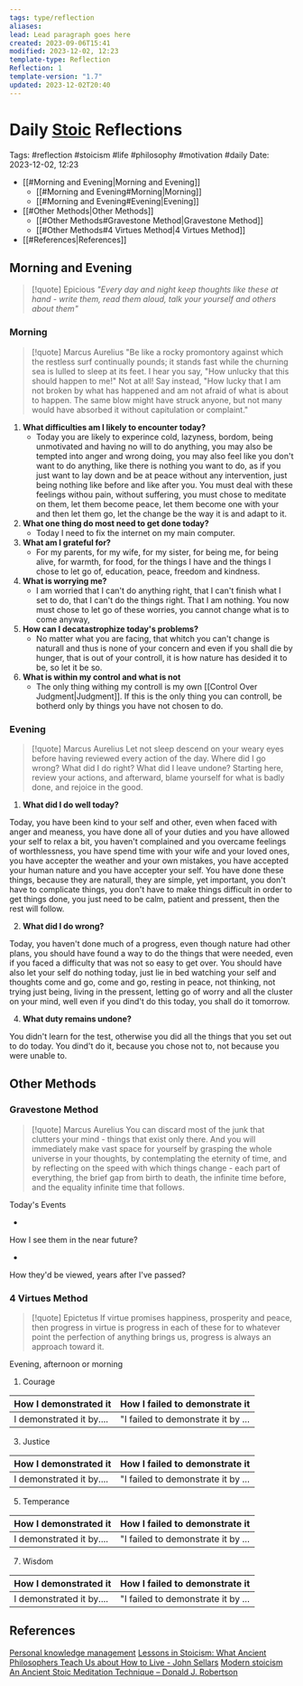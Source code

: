 ```yaml
---
tags: type/reflection
aliases: 
lead: Lead paragraph goes here
created: 2023-09-06T15:41
modified: 2023-12-02, 12:23
template-type: Reflection
Reflection: 1
template-version: "1.7"
updated: 2023-12-02T20:40
---
```



# Daily [Stoic](../SLIP-BOX/Stoicism.md) Reflections

Tags:  #reflection #stoicism #life #philosophy #motivation #daily 
Date: 2023-12-02, 12:23

- [[#Morning and Evening|Morning and Evening]]
	- [[#Morning and Evening#Morning|Morning]]
	- [[#Morning and Evening#Evening|Evening]]
- [[#Other Methods|Other Methods]]
	- [[#Other Methods#Gravestone Method|Gravestone Method]]
	- [[#Other Methods#4 Virtues Method|4 Virtues Method]]
- [[#References|References]]


## Morning and Evening

> [!quote] Epicious 
> _"Every day and night keep thoughts like these at hand - write them, read them aloud, talk your yourself and others about them"_

### Morning

> [!quote] Marcus Aurelius
> "Be like a rocky promontory against which the restless surf continually pounds; it stands fast while the churning sea is lulled to sleep at its feet. I hear you say, "How unlucky that this should happen to me!" Not at all! Say instead, "How lucky that I am not broken by what has happened and am not afraid of what is about to happen. The same blow might have struck anyone, but not many would have absorbed it without capitulation or complaint."

1. **What difficulties am I likely to encounter today?**
	- Today you are likely to experince cold, lazyness, bordom, being unmotivated and having no will to do anything, you may also be tempted into anger and wrong doing, you may also feel like you don't want to do anything, like there is nothing you want to do, as if you just want to lay down and be at peace without any intervention, just being nothing like before and like after you. You must deal with these feelings withou pain, without suffering, you must chose to meditate on them, let them become peace, let them become one with your and then let them go, let the change be the way it is and adapt to it.
2. **What one thing do most need to get done today?**
	- Today I need to fix the internet on my main computer.
1. **What am I grateful for?**
	- For my parents, for my wife, for my sister, for being me, for being alive, for warmth, for food, for the things I have and the things I chose to let go of, education, peace, freedom and kindness. 
2. **What is worrying me?**
	- I am worried that I can't do anything right, that I can't finish what I set to do, that I can't do the things right. That I am nothing. You now must chose to let go of these worries, you cannot change what is to come anyway,  
3. **How can I decatastrophize today's problems?**
	- No matter what you are facing, that whitch you can't change is naturall and thus is none of your concern and even if you shall die by hunger, that is out of your controll, it is how nature has desided it to be, so let it be so.
4. **What is within my control and what is not**
	- The only thing withing my controll is my own [[Control Over Judgment|Judgment]]. If this is the only thing you can controll, be botherd only by things you have not chosen to do. 

### Evening

> [!quote] Marcus Aurelius
> Let not sleep descend on your weary eyes before having reviewed every action of the day. Where did I go wrong? What did I do right? What did I leave undone? Starting here, review your actions, and afterward, blame yourself for what is badly done, and rejoice in the good.

1. **What did I do well today?**

Today, you have been kind to your self and other, even when faced with anger and meaness, you have done all of your duties and you have allowed your self to relax a bit, you haven't complained and you overcame feelings of worthlessness, you have spend time with your wife and your loved ones, you have accepter the weather and your own mistakes, you have accepted your human nature and you have accepter your self. You have done these things, because they are naturall, they are simple, yet important, you don't have to complicate things, you don't have to make things difficult in order to get things done, you just need to be calm, patient and pressent, then the rest will follow.

2. **What did I do wrong?**

Today, you haven't done much of a progress, even though nature had other plans, you should have found a way to do the things that were needed, even if you faced a difficulty that was not so easy to get over. You should have also let your self do nothing today, just lie in bed watching your self and thoughts come and go, come and go, resting in peace, not thinking, not trying just being, living in the pressent, letting go of worry and all the cluster on your mind, well even if you dind't do this today, you shall do it tomorrow. 

4. **What duty remains undone?**

You didn't learn for the test, otherwise you did all the things that you set out to do today. You dind't do it, because you chose not to, not because you were unable to. 

## Other Methods

### Gravestone Method

> [!quote] Marcus Aurelius
> You can discard most of the junk that clutters your mind - things that exist only there. And you will immediately make vast space for yourself by grasping the whole universe in your thoughts, by contemplating the eternity of time, and by reflecting on the speed with which things change - each part of everything, the brief gap from birth to death, the infinite time before, and the equality infinite time that follows. 

Today's Events 

-

How I see them in the near future? 

-

How they'd be viewed, years after I've passed?

### 4 Virtues Method

> [!quote] Epictetus 
> If virtue promises happiness, prosperity and peace, then progress in virtue is progress in each of these for to whatever point the perfection of anything brings us, progress is always an approach toward it.

Evening, afternoon or morning

1. Courage 

| How I demonstrated it  | How I failed to demonstrate it |
| ------------------- | ---------------- |
| I demonstrated it by....                 | "I failed to demonstrate it by ...              |

3. Justice

| How I demonstrated it  | How I failed to demonstrate it |
| ------------------- | ---------------- |
| I demonstrated it by....                 | "I failed to demonstrate it by ...             

5. Temperance

| How I demonstrated it  | How I failed to demonstrate it |
| ------------------- | ---------------- |
| I demonstrated it by....                 | "I failed to demonstrate it by ...             

7. Wisdom

| How I demonstrated it  | How I failed to demonstrate it |
| ------------------- | ---------------- |
| I demonstrated it by....                 | "I failed to demonstrate it by ...             

## References

[Personal knowledge management](Personal%20knowledge%20management.md)
[Lessons in Stoicism: What Ancient Philosophers Teach Us about How to Live - John Sellars](https://books.google.cz/books/about/Lessons_in_Stoicism.html?id=ky84zQEACAAJ&redir_esc=y)
[Modern stoicism](https://modernstoicism.com/)
[An Ancient Stoic Meditation Technique – Donald J. Robertson](https://donaldrobertson.name/2017/03/22/an-ancient-stoic-meditation-technique/)


